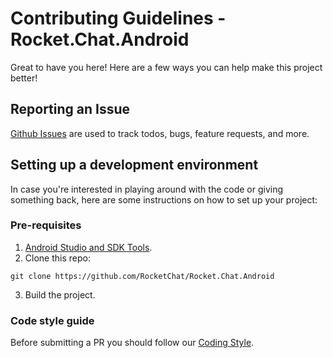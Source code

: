 # Contributing Guidelines - Rocket.Chat.Android

Great to have you here! Here are a few ways you can help make this project better!

## Reporting an Issue

[Github Issues](https://github.com/RocketChat/Rocket.Chat.Android/issues) are used to track todos, bugs, feature requests, and more.

## Setting up a development environment
In case you're interested in playing around with the code or giving something back, here are some instructions on how to set up your project:

### Pre-requisites
1. [Android Studio and SDK Tools](https://developer.android.com/studio/index.html).
2. Clone this repo:
```
git clone https://github.com/RocketChat/Rocket.Chat.Android
```
3. Build the project.

### Code style guide

Before submitting a PR you should follow our [Coding Style](https://github.com/RocketChat/java-code-styles/blob/master/CODING_STYLE.md).
